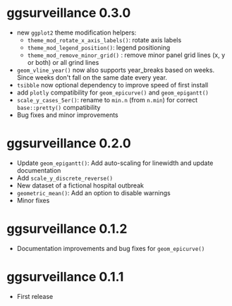 # ggsurveillance 0.3.0

-   new `ggplot2` theme modification helpers:
    -   `theme_mod_rotate_x_axis_labels()`: rotate axis labels 
    -   `theme_mod_legend_position()`: legend positioning 
    -   `theme_mod_remove_minor_grid()` : remove minor panel grid lines (x, y or both) or all grind lines
-   `geom_vline_year()` now also supports year_breaks based on weeks. Since weeks don't fall on the same date every year.
-   `tsibble` now optional dependency to improve speed of first install
-   add `plotly` compatibility for `geom_epicurve()` and `geom_epigantt()`
-   `scale_y_cases_5er()`: rename to `min.n` (from `n.min`) for correct `base::pretty()` compatibility
-   Bug fixes and minor improvements

# ggsurveillance 0.2.0

-   Update `geom_epigantt()`: Add auto-scaling for linewidth and update documentation
-   Add `scale_y_discrete_reverse()`
-   New dataset of a fictional hospital outbreak
-   `geometric_mean()`: Add an option to disable warnings
-   Minor fixes

# ggsurveillance 0.1.2

-   Documentation improvements and bug fixes for `geom_epicurve()`

# ggsurveillance 0.1.1

-   First release
